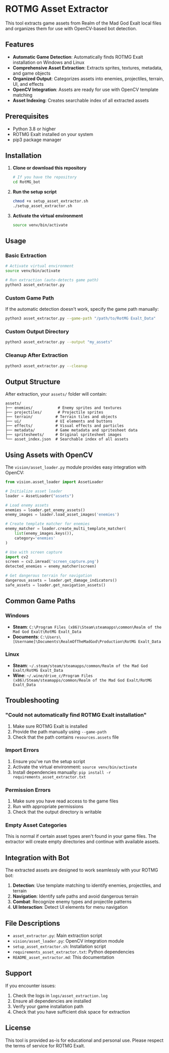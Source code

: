 # ROTMG Asset Extractor

This tool extracts game assets from Realm of the Mad God Exalt local files and organizes them for use with OpenCV-based bot detection.

## Features

- **Automatic Game Detection**: Automatically finds ROTMG Exalt installation on Windows and Linux
- **Comprehensive Asset Extraction**: Extracts sprites, textures, metadata, and game objects
- **Organized Output**: Categorizes assets into enemies, projectiles, terrain, UI, and effects
- **OpenCV Integration**: Assets are ready for use with OpenCV template matching
- **Asset Indexing**: Creates searchable index of all extracted assets

## Prerequisites

- Python 3.8 or higher
- ROTMG Exalt installed on your system
- pip3 package manager

## Installation

1. **Clone or download this repository**
   ```bash
   # If you have the repository
   cd RotMG_bot
   ```

2. **Run the setup script**
   ```bash
   chmod +x setup_asset_extractor.sh
   ./setup_asset_extractor.sh
   ```

3. **Activate the virtual environment**
   ```bash
   source venv/bin/activate
   ```

## Usage

### Basic Extraction

```bash
# Activate virtual environment
source venv/bin/activate

# Run extraction (auto-detects game path)
python3 asset_extractor.py
```

### Custom Game Path

If the automatic detection doesn't work, specify the game path manually:

```bash
python3 asset_extractor.py --game-path "/path/to/RotMG Exalt_Data"
```

### Custom Output Directory

```bash
python3 asset_extractor.py --output "my_assets"
```

### Cleanup After Extraction

```bash
python3 asset_extractor.py --cleanup
```

## Output Structure

After extraction, your `assets/` folder will contain:

```
assets/
├── enemies/           # Enemy sprites and textures
├── projectiles/       # Projectile sprites
├── terrain/          # Terrain tiles and objects
├── ui/               # UI elements and buttons
├── effects/          # Visual effects and particles
├── metadata/         # Game metadata and spritesheet data
├── spritesheets/     # Original spritesheet images
└── asset_index.json  # Searchable index of all assets
```

## Using Assets with OpenCV

The `vision/asset_loader.py` module provides easy integration with OpenCV:

```python
from vision.asset_loader import AssetLoader

# Initialize asset loader
loader = AssetLoader("assets")

# Load enemy assets
enemies = loader.get_enemy_assets()
enemy_images = loader.load_asset_images('enemies')

# Create template matcher for enemies
enemy_matcher = loader.create_multi_template_matcher(
    list(enemy_images.keys()), 
    category='enemies'
)

# Use with screen capture
import cv2
screen = cv2.imread('screen_capture.png')
detected_enemies = enemy_matcher(screen)

# Get dangerous terrain for navigation
dangerous_assets = loader.get_damage_indicators()
safe_assets = loader.get_navigation_assets()
```

## Common Game Paths

### Windows
- **Steam**: `C:\Program Files (x86)\Steam\steamapps\common\Realm of the Mad God Exalt\RotMG Exalt_Data`
- **Documents**: `C:\Users\[Username]\Documents\RealmOfTheMadGod\Production\RotMG Exalt_Data`

### Linux
- **Steam**: `~/.steam/steam/steamapps/common/Realm of the Mad God Exalt/RotMG Exalt_Data`
- **Wine**: `~/.wine/drive_c/Program Files (x86)/Steam/steamapps/common/Realm of the Mad God Exalt/RotMG Exalt_Data`

## Troubleshooting

### "Could not automatically find ROTMG Exalt installation"

1. Make sure ROTMG Exalt is installed
2. Provide the path manually using `--game-path`
3. Check that the path contains `resources.assets` file

### Import Errors

1. Ensure you've run the setup script
2. Activate the virtual environment: `source venv/bin/activate`
3. Install dependencies manually: `pip install -r requirements_asset_extractor.txt`

### Permission Errors

1. Make sure you have read access to the game files
2. Run with appropriate permissions
3. Check that the output directory is writable

### Empty Asset Categories

This is normal if certain asset types aren't found in your game files. The extractor will create empty directories and continue with available assets.

## Integration with Bot

The extracted assets are designed to work seamlessly with your ROTMG bot:

1. **Detection**: Use template matching to identify enemies, projectiles, and terrain
2. **Navigation**: Identify safe paths and avoid dangerous terrain
3. **Combat**: Recognize enemy types and projectile patterns
4. **UI Interaction**: Detect UI elements for menu navigation

## File Descriptions

- `asset_extractor.py`: Main extraction script
- `vision/asset_loader.py`: OpenCV integration module
- `setup_asset_extractor.sh`: Installation script
- `requirements_asset_extractor.txt`: Python dependencies
- `README_asset_extractor.md`: This documentation

## Support

If you encounter issues:

1. Check the logs in `logs/asset_extraction.log`
2. Ensure all dependencies are installed
3. Verify your game installation path
4. Check that you have sufficient disk space for extraction

## License

This tool is provided as-is for educational and personal use. Please respect the terms of service for ROTMG Exalt. 